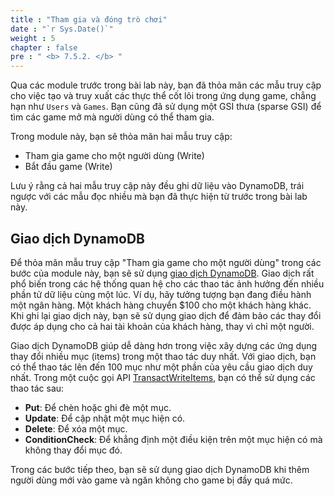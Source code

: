 ```yaml
---
title : "Tham gia và đóng trò chơi"
date : "`r Sys.Date()`"
weight : 5
chapter : false
pre : " <b> 7.5.2. </b> "
---
```


Qua các module trước trong bài lab này, bạn đã thỏa mãn các mẫu truy cập cho việc tạo và truy xuất các thực thể cốt lõi trong ứng dụng game, chẳng hạn như `Users` và `Games`. Bạn cũng đã sử dụng một GSI thưa (sparse GSI) để tìm các game mở mà người dùng có thể tham gia.

Trong module này, bạn sẽ thỏa mãn hai mẫu truy cập:

- Tham gia game cho một người dùng (Write)
- Bắt đầu game (Write)

Lưu ý rằng cả hai mẫu truy cập này đều ghi dữ liệu vào DynamoDB, trái ngược với các mẫu đọc nhiều mà bạn đã thực hiện từ trước trong bài lab này.

## Giao dịch DynamoDB

Để thỏa mãn mẫu truy cập "Tham gia game cho một người dùng" trong các bước của module này, bạn sẽ sử dụng [giao dịch DynamoDB](https://docs.aws.amazon.com/amazondynamodb/latest/developerguide/transactions.html). Giao dịch rất phổ biến trong các hệ thống quan hệ cho các thao tác ảnh hưởng đến nhiều phần tử dữ liệu cùng một lúc. Ví dụ, hãy tưởng tượng bạn đang điều hành một ngân hàng. Một khách hàng chuyển $100 cho một khách hàng khác. Khi ghi lại giao dịch này, bạn sẽ sử dụng giao dịch để đảm bảo các thay đổi được áp dụng cho cả hai tài khoản của khách hàng, thay vì chỉ một người.

Giao dịch DynamoDB giúp dễ dàng hơn trong việc xây dựng các ứng dụng thay đổi nhiều mục (items) trong một thao tác duy nhất. Với giao dịch, bạn có thể thao tác lên đến 100 mục như một phần của yêu cầu giao dịch duy nhất. Trong một cuộc gọi API [TransactWriteItems](https://docs.aws.amazon.com/amazondynamodb/latest/APIReference/API_TransactWriteItems.html), bạn có thể sử dụng các thao tác sau:

- **Put**: Để chèn hoặc ghi đè một mục.
- **Update**: Để cập nhật một mục hiện có.
- **Delete**: Để xóa một mục.
- **ConditionCheck**: Để khẳng định một điều kiện trên một mục hiện có mà không thay đổi mục đó.

Trong các bước tiếp theo, bạn sẽ sử dụng giao dịch DynamoDB khi thêm người dùng mới vào game và ngăn không cho game bị đầy quá mức.

